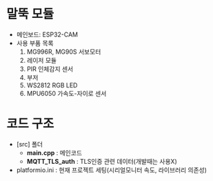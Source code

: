 # 말뚝 모듈
* 메인보드: ESP32-CAM
* 사용 부품 목록
   1. MG996R, MG90S 서보모터
   2. 레이저 모듈
   3. PIR 인체감지 센서
   4. 부저
   5. WS2812 RGB LED
   6. MPU6050 가속도-자이로 센서
# 코드 구조
* [src] 폴더
  * <b>main.cpp</b> : 메인코드
  * <b>MQTT_TLS_auth</b> : TLS인증 관련 데이터(개발때는 사용X)
* platformio.ini : 현재 프로젝트 세팅(시리얼모니터 속도, 라이브러리 의존성)
